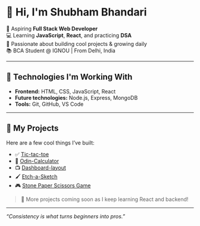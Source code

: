 # 👋 Hi, I'm Shubham Bhandari

🌱 Aspiring **Full Stack Web Developer**  
💻 Learning **JavaScript**, **React**, and practicing **DSA**  
🚀 Passionate about building cool projects & growing daily  
📚 BCA Student @ IGNOU | From Delhi, India

---

## 🔧 Technologies I'm Working With
- **Frontend:** HTML, CSS, JavaScript, React
- **Future technologies:** Node.js, Express, MongoDB
- **Tools:** Git, GitHub, VS Code

---

## 📌 My Projects
Here are a few cool things I’ve built:
- ✅ [Tic-tac-toe](https://github.com/Shubham277353/Tic-Tac-Toe-.git)
- 🧮 [Odin-Calculator](https://github.com/Shubham277353/Odin-Calculator)
- 📺 [Dashboard-layout](https://github.com/Shubham277353/Admin-Dashboard.git)
- 🖌️ [Etch-a-Sketch](https://github.com/Shubham277353/Etch-a-Sketch)
- 🎮 [Stone Paper Scissors Game](https://github.com/Shubham277353/stone-paper-scissors-game)

> 📌 More projects coming soon as I keep learning React and backend!

---

_“Consistency is what turns beginners into pros.”_  

